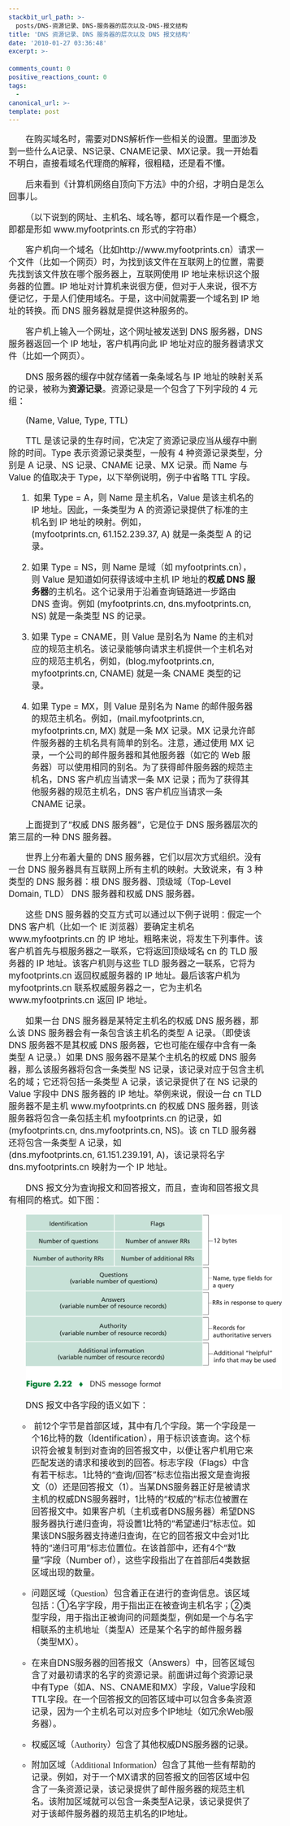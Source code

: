 ```yaml
---
stackbit_url_path: >-
  posts/DNS-资源记录、DNS-服务器的层次以及-DNS-报文结构
title: 'DNS 资源记录、DNS 服务器的层次以及 DNS 报文结构'
date: '2010-01-27 03:36:48'
excerpt: >-
  
comments_count: 0
positive_reactions_count: 0
tags: 
  - 
canonical_url: >-
template: post
---
```

<div style="text-indent: 2em; font-size: larger;"><p>在购买域名时，需要对DNS解析作一些相关的设置。里面涉及到一些什么A记录、NS记录、CNAME记录、MX记录。我一开始看不明白，直接看域名代理商的解释，很粗糙，还是看不懂。</p><p>后来看到《计算机网络自顶向下方法》中的介绍，才明白是怎么回事儿。</p><p>（以下说到的网址、主机名、域名等，都可以看作是一个概念，即都是形如 www.myfootprints.cn 形式的字符串）</p><p>客户机向一个域名（比如http://www.myfootprints.cn）请求一个文件（比如一个网页）时，为找到该文件在互联网上的位置，需要先找到该文件放在哪个服务器上，互联网使用 IP 地址来标识这个服务器的位置。IP 地址对计算机来说很方便，但对于人来说，很不方便记忆，于是人们使用域名。于是，这中间就需要一个域名到 IP 地址的转换。而 DNS 服务器就是提供这种服务的。</p><p>客户机上输入一个网址，这个网址被发送到 DNS 服务器，DNS 服务器返回一个 IP 地址，客户机再向此 IP 地址对应的服务器请求文件（比如一个网页）。</p><p>DNS 服务器的缓存中就存储着一条条域名与 IP 地址的映射关系的记录，被称为<strong>资源记录</strong>。资源记录是一个包含了下列字段的 4 元组：</p><p>(Name, Value, Type, TTL)</p><p>TTL 是该记录的生存时间，它决定了资源记录应当从缓存中删除的时间。Type 表示资源记录类型，一般有 4 种资源记录类型，分别是 A 记录、NS 记录、CNAME 记录、MX 记录。而 Name 与 Value 的值取决于 Type，以下举例说明，例子中省略 TTL 字段。</p><ol style="text-indent: 0;">    <li style="margin: 1em;">&nbsp;如果 Type = A，则 Name 是主机名，Value 是该主机名的 IP 地址。因此，一条类型为 A 的资源记录提供了标准的主机名到 IP 地址的映射。例如，(myfootprints.cn,&nbsp;61.152.239.37, A) 就是一条类型 A 的记录。</li>    <li style="margin: 1em;">如果 Type = NS，则 Name 是域（如 myfootprints.cn），则 Value 是知道如何获得该域中主机 IP 地址的<strong>权威 DNS 服务器</strong>的主机名。这个记录用于沿着查询链路进一步路由 DNS 查询。例如 (myfootprints.cn, dns.myfootprints.cn, NS) 就是一条类型 NS 的记录。</li>    <li style="margin: 1em;">如果 Type = CNAME，则 Value 是别名为 Name 的主机对应的规范主机名。该记录能够向请求主机提供一个主机名对应的规范主机名，例如，(blog.myfootprints.cn, myfootprints.cn, CNAME) 就是一条 CNAME 类型的记录。</li>    <li style="margin: 1em;">如果 Type = MX，则 Value 是别名为 Name 的邮件服务器的规范主机名。例如，(mail.myfootprints.cn, myfootprints.cn, MX) 就是一条 MX 记录。MX 记录允许邮件服务器的主机名具有简单的别名。注意，通过使用 MX 记录，一个公司的邮件服务器和其他服务器（如它的 Web 服务器）可以使用相同的别名。为了获得邮件服务器的规范主机名，DNS 客户机应当请求一条 MX 记录；而为了获得其他服务器的规范主机名，DNS 客户机应当请求一条 CNAME 记录。</li></ol><p>上面提到了“权威 DNS 服务器”，它是位于 DNS 服务器层次的第三层的一种 DNS 服务器。</p><p>世界上分布着大量的 DNS 服务器，它们以层次方式组织。没有一台 DNS 服务器具有互联网上所有主机的映射。大致说来，有 3 种类型的 DNS 服务器：根 DNS 服务器、顶级域（Top-Level Domain, TLD） DNS 服务器和权威 DNS 服务器。</p><p>这些 DNS 服务器的交互方式可以通过以下例子说明：假定一个 DNS 客户机（比如一个 IE 浏览器）要确定主机名 www.myfootprints.cn 的 IP 地址。粗略来说，将发生下列事件。该客户机首先与根服务器之一联系，它将返回顶级域名 cn 的 TLD 服务器的 IP 地址。该客户机则与这些 TLD 服务器之一联系，它将为 myfootprints.cn 返回权威服务器的 IP 地址。最后该客户机为 myfootprints.cn 联系权威服务器之一，它为主机名 www.myfootprints.cn 返回 IP 地址。</p><p>如果一台 DNS 服务器是某特定主机名的权威 DNS 服务器，那么该 DNS 服务器会有一条包含该主机名的类型 A 记录。（即使该 DNS 服务器不是其权威 DNS 服务器，它也可能在缓存中含有一条类型 A 记录。）如果 DNS 服务器不是某个主机名的权威 DNS 服务器，那么该服务器将包含一条类型 NS 记录，该记录对应于包含主机名的域；它还将包括一条类型 A 记录，该记录提供了在 NS 记录的 Value 字段中 DNS 服务器的 IP 地址。举例来说，假设一台 cn TLD 服务器不是主机 www.myfootprints.cn 的权威 DNS 服务器，则该服务器将包含一条包括主机 myfootprints.cn 的记录，如 (myfootprints.cn, dns.myfootprints.cn, NS)。该 cn TLD 服务器还将包含一条类型 A 记录，如 (dns.myfootprints.cn,&nbsp;61.151.239.191, A)，该记录将名字 dns.myfootprints.cn 映射为一个 IP 地址。</p><p>DNS 报文分为查询报文和回答报文，而且，查询和回答报文具有相同的格式。如下图：</p><p><img onload="ResizeImage(this,520)" alt="" title="" src="https://raw.githubusercontent.com/Jeff-Tian/blogengine.net/master/Source/BlogEngine/BlogEngine.NET/App_Data/files/image_362.png"></p><p style="text-indent: 2em;">DNS 报文中各字段的语义如下：</p><ul style="text-indent: 0; list-style-type: circle;">    <li style="margin: 1em;">&nbsp;前12个字节是<span style="font-family: 楷体_GB2312; ">首部区域</span>，其中有几个字段。第一个字段是一个16比特的数（Identification），用于标识该查询。这个标识符会被复制到对查询的回答报文中，以便让客户机用它来匹配发送的请求和接收到的回答。标志字段（Flags）中含有若干标志。1比特的“查询/回答”标志位指出报文是查询报文（0）还是回答报文（1）。当某DNS服务器正好是被请求主机的权威DNS服务器时，1比特的“权威的”标志位被置在回答报文中。如果客户机（主机或者DNS服务器）希望DNS服务器执行递归查询，将设置1比特的“希望递归”标志位。如果该DNS服务器支持递归查询，在它的回答报文中会对1比特的“递归可用”标志位置位。在该首部中，还有4个“数量”字段（Number of），这些字段指出了在首部后4类数据区域出现的数量。</li>    <li style="margin: 1em;"><span style="font-family: 楷体_GB2312; ">问题区域（Question）</span>包含着正在进行的查询信息。该区域包括：①名字字段，用于指出正在被查询主机名字；②类型字段，用于指出正被询问的问题类型，例如是一个与名字相联系的主机地址（类型A）还是某个名字的邮件服务器（类型MX）。</li>    <li style="margin: 1em;">在来自DNS服务器的回答报文（Answers）中，<span style="font-family: 楷体_GB2312; ">回答区域</span>包含了对最初请求的名字的资源记录。前面讲过每个资源记录中有Type（如A、NS、CNAME和MX）字段，Value字段和TTL字段。在一个回答报文的回答区域中可以包含多条资源记录，因为一个主机名可以对应多个IP地址（如冗余Web服务器）。</li>    <li style="margin: 1em;"><span style="font-family: 楷体_GB2312; ">权威区域（Authority）</span>包含了其他权威DNS服务器的记录。</li>    <li style="margin: 1em;"><span style="font-family: 楷体_GB2312; ">附加区域（Additional Information）</span>包含了其他一些有帮助的记录。例如，对于一个MX请求的回答报文的回答区域中包含了一条资源记录，该记录提供了邮件服务器的规范主机名。该附加区域就可以包含一条类型A记录，该记录提供了对于该邮件服务器的规范主机名的IP地址。</li></ul></div>